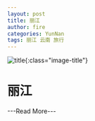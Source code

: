 ```yaml
---
layout: post
title: 丽江
author: fire
categories: YunNan 
tags: 丽江 云南 旅行
---
```


![title](http://image.sideproject.cn/title/title_111.jpg){:class="image-title"}

丽江
===

---Read More---
